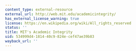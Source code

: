 ```yaml
---
content_type: external-resource
external_url: http://web.mit.edu/academicintegrity/
has_external_license_warning: true
license: https://en.wikipedia.org/wiki/All_rights_reserved
status: ''
title: MIT's Academic Integrity
uid: 534999d4-1814-40c9-824e-cef47ae39b83
wayback_url: ''
---
```


